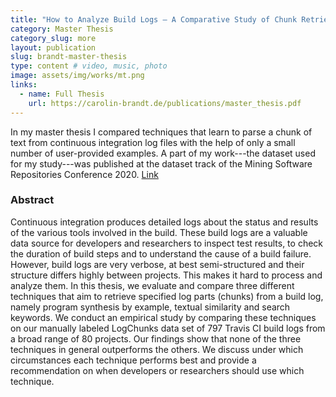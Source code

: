 ```yaml
---
title: "How to Analyze Build Logs — A Comparative Study of Chunk Retrieval Techniques"
category: Master Thesis
category_slug: more
layout: publication
slug: brandt-master-thesis
type: content # video, music, photo
image: assets/img/works/mt.png
links:
  - name: Full Thesis
    url: https://carolin-brandt.de/publications/master_thesis.pdf
---
```


In my master thesis I compared techniques that learn to parse a chunk of text from continuous integration log files with the help of only a small number of user-provided examples.
A part of my work---the dataset used for my study---was published at the dataset track of the Mining Software Repositories Conference 2020. [Link](https://doi.org/10.1145/3379597.3387485)

### Abstract
Continuous integration produces detailed logs about the status and results of the various tools involved in the build. These build logs are a valuable data source for developers and researchers to inspect test results, to check the duration of build steps and to understand the cause of a build failure. However, build logs are very verbose, at best semi-structured and their structure differs highly between projects. This makes it hard to process and analyze them. In this thesis, we evaluate and compare three different techniques that aim to retrieve specified log parts (chunks) from a build log, namely program synthesis by example, textual similarity and search keywords. We conduct an empirical study by comparing these techniques on our manually labeled LogChunks data set of 797 Travis CI build logs from a broad range of 80 projects. Our findings show that none of the three techniques in general outperforms the others. We discuss under which circumstances each technique performs best and provide a recommendation on when developers or researchers should use which technique.
